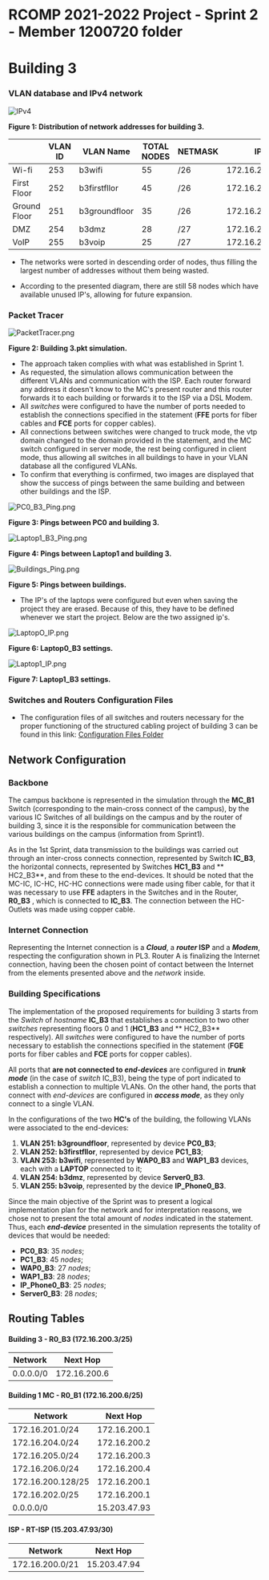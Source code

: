 RCOMP 2021-2022 Project - Sprint 2 - Member 1200720 folder
===========================================

# Building 3 #

### VLAN database and IPv4 network ###
![IPv4](images/ipv4treeBuild3.svg)

**Figure 1: Distribution of network addresses for building 3.**

|              | VLAN ID | VLAN Name     | TOTAL NODES | NETMASK | IP             | FIRST IP       | LAST IP        | BROADCAST      |
|--------------|---------|---------------|-------------|---------|----------------|----------------|----------------|----------------|
| Wi-fi        | 253     | b3wifi        | 55          | /26     | 172.16.205.0   | 172.16.205.1   | 172.16.205.62  | 172.16.205.63  |
| First Floor  | 252     | b3firstfllor  | 45          | /26     | 172.16.205.64  | 172.16.205.65  | 172.16.205.126 | 172.16.205.127 |
| Ground Floor | 251     | b3groundfloor | 35          | /26     | 172.16.205.128 | 172.16.205.129 | 172.16.205.190 | 172.16.205.191 |
| DMZ          | 254     | b3dmz         | 28          | /27     | 172.16.205.192 | 172.16.205.193 | 172.16.205.222 | 172.16.205.223 |
| VoIP         | 255     | b3voip        | 25          | /27     | 172.16.205.224 | 172.16.205.225 | 172.16.205.254 | 172.16.205.255 |

* The networks were sorted in descending order of nodes, thus filling the largest number of addresses without them being wasted.

* According to the presented diagram, there are still 58 nodes which have available unused IP's, allowing for future expansion.

### Packet Tracer ###

![PacketTracer.png](images/packetTracer.png)

**Figure 2: Building 3.pkt simulation.**

* The approach taken complies with what was established in Sprint 1.
* As requested, the simulation allows communication between the different VLANs and communication with the ISP. Each router forward any address it doesn't know to the MC's present router and this router forwards it to each building or forwards it to the ISP via a DSL Modem.
* All *switches* were configured to have the number of ports needed to establish the connections specified in the statement (**FFE** ports for fiber cables and **FCE** ports for copper cables).
* All connections between switches were changed to truck mode, the vtp domain changed to the domain provided in the statement, and the MC switch configured in server mode, the rest being configured in client mode, thus allowing all switches in all buildings to have in your VLAN database all the configured VLANs.
* To confirm that everything is confirmed, two images are displayed that show the success of pings between the same building and between other buildings and the ISP.

![PC0_B3_Ping.png](images/PC0_B3_Ping.png)

**Figure 3: Pings between PC0 and building 3.**

![Laptop1_B3_Ping.png](images/Laptop1_B3_Ping.png)

**Figure 4: Pings between Laptop1 and building 3.**

![Buildings_Ping.png](images/buildings_Ping.png)

**Figure 5: Pings between buildings.**

* The IP's of the laptops were configured but even when saving the project they are erased. Because of this, they have to be defined whenever we start the project. Below are the two assigned ip's.

![LaptopO_IP.png](images/laptop0_ip.png)

**Figure 6: Laptop0_B3 settings.**

![Laptop1_IP.png](images/laptop1_ip.png)

**Figure 7: Laptop1_B3 settings.**

### Switches and Routers Configuration Files ###

* The configuration files of all switches and routers necessary for the proper functioning of the structured cabling project of building 3 can be found in this link: [Configuration Files Folder](config-files) 

## Network Configuration ##

### Backbone ###
The campus backbone is represented in the simulation through the **MC_B1** Switch (corresponding to the main-cross connect of the campus), by the various IC Switches of all buildings on the campus and by the router of building 3, since it is the responsible for communication between the various buildings on the campus (information from Sprint1).

As in the 1st Sprint, data transmission to the buildings was carried out through an inter-cross connects connection, represented by Switch **IC_B3**, the horizontal connects, represented by Switches **HC1_B3** and ** HC2_B3**, and from these to the end-devices. It should be noted that the MC-IC, IC-HC, HC-HC connections were made using fiber cable, for that it was necessary to use **FFE** adapters in the Switches and in the Router, **R0_B3** , which is connected to **IC_B3**. The connection between the HC-Outlets was made using copper cable.

### Internet Connection ### 
Representing the Internet connection is a ***Cloud***, a ***router* ISP** and a ***Modem***, respecting the configuration shown in PL3. Router A is finalizing the Internet connection, having been the chosen point of contact between the Internet from the elements presented above and the *network* inside.

### Building Specifications ###

The implementation of the proposed requirements for building 3 starts from the *Switch* of *hostname* **IC_B3** that establishes a connection to two other *switches* representing floors 0 and 1 (**HC1_B3** and ** HC2_B3** respectively). All *switches* were configured to have the number of ports necessary to establish the connections specified in the statement (**FGE** ports for fiber cables and **FCE** ports for copper cables).

All ports that **are not connected to *end-devices*** are configured in ***trunk mode*** (in the case of *switch* IC_B3), being the type of port indicated to establish a connection to multiple VLANs. On the other hand, the ports that connect with *end-devices* are configured in ***access mode***, as they only connect to a single VLAN.

In the configurations of the two **HC's** of the building, the following VLANs were associated to the end-devices:

1. **VLAN 251: b3groundfloor**, represented by device **PC0_B3**;
2. **VLAN 252: b3firstfllor**, represented by device **PC1_B3**;
3. **VLAN 253: b3wifi**, represented by **WAP0_B3** and **WAP1_B3** devices, each with a **LAPTOP** connected to it;
4. **VLAN 254: b3dmz**, represented by device **Server0_B3**.
5. **VLAN 255: b3voip**, represented by the device **IP_Phone0_B3**.

Since the main objective of the Sprint was to present a logical implementation plan for the network and for interpretation reasons, we chose not to present the total amount of *nodes* indicated in the statement. Thus, each ***end-device*** presented in the simulation represents the totality of devices that would be needed:
* **PC0_B3**: 35 *nodes*;
* **PC1_B3**: 45 *nodes*;
* **WAP0_B3**: 27 *nodes*;
* **WAP1_B3**: 28 *nodes*;
* **IP_Phone0_B3**: 25 *nodes*;
* **Server0_B3**: 28 *nodes*;
## Routing Tables ##

#### Building 3 - R0_B3 (172.16.200.3/25) ###

| Network     | Next Hop      |
|-------------|---------------|
| 0.0.0.0/0   | 172.16.200.6  |

#### Building 1 MC - R0_B1 (172.16.200.6/25) ###

| Network           | Next Hop          |
|-------------------|-------------------|
| 172.16.201.0/24   | 172.16.200.1      |
| 172.16.204.0/24   | 172.16.200.2      |
| 172.16.205.0/24   | 172.16.200.3      |
| 172.16.206.0/24   | 172.16.200.4	     |
| 172.16.200.128/25 | 172.16.200.1      |
| 172.16.202.0/25   | 172.16.200.1      |
| 0.0.0.0/0         | 15.203.47.93    	 |

#### ISP - RT-ISP (15.203.47.93/30) ###

| Network          | Next Hop      |
|------------------|---------------|
| 172.16.200.0/21  | 15.203.47.94  |


